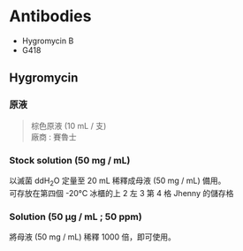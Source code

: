 # Antibodies
- Hygromycin B
- G418

## Hygromycin
### 原液
> 棕色原液 (10 mL / 支)  
廠商 : 賽魯士

### Stock solution (50 mg / mL)
以滅菌 ddH<sub>2</sub>O 定量至 20 mL 稀釋成母液 (50 mg / mL) 備用。  
可存放在第四個 -20&deg;C 冰櫃的上 2 左 3 第 4 格 Jhenny 的儲存格

### Solution (50 &micro;g / mL ; 50 ppm)
將母液 (50 mg / mL) 稀釋 1000 倍，即可使用。
